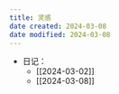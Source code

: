 ```yaml
---
title: 灵感
date created: 2024-03-08
date modified: 2024-03-08
---
```


- 日记：
	- [[2024-03-02]]
	- [[2024-03-08]]